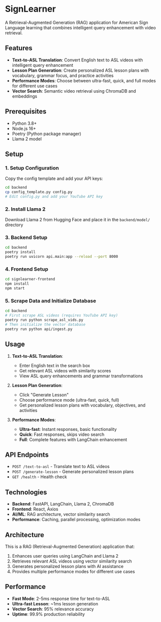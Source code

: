 # SignLearner

A Retrieval-Augmented Generation (RAG) application for American Sign Language learning that combines intelligent query enhancement with video retrieval.

## Features

- **Text-to-ASL Translation**: Convert English text to ASL videos with intelligent query enhancement
- **Lesson Plan Generation**: Create personalized ASL lesson plans with vocabulary, grammar focus, and practice activities
- **Performance Modes**: Choose between ultra-fast, quick, and full modes for different use cases
- **Vector Search**: Semantic video retrieval using ChromaDB and embeddings

## Prerequisites

- Python 3.8+
- Node.js 16+
- Poetry (Python package manager)
- Llama 2 model

## Setup

### 1. Setup Configuration

Copy the config template and add your API keys:

```bash
cd backend
cp config_template.py config.py
# Edit config.py and add your YouTube API key
```

### 2. Install Llama 2

Download Llama 2 from Hugging Face and place it in the `backend/model/` directory

### 3. Backend Setup

```bash
cd backend
poetry install
poetry run uvicorn api.main:app --reload --port 8000
```

### 4. Frontend Setup

```bash
cd signlearner-frontend
npm install
npm start
```

### 5. Scrape Data and Initialize Database

```bash
cd backend
# First scrape ASL videos (requires YouTube API key)
poetry run python scrape_asl_vids.py
# Then initialize the vector database
poetry run python api/ingest.py
```

## Usage

1. **Text-to-ASL Translation**:
   - Enter English text in the search box
   - Get relevant ASL videos with similarity scores
   - View ASL query enhancements and grammar transformations

2. **Lesson Plan Generation**:
   - Click "Generate Lesson" 
   - Choose performance mode (ultra-fast, quick, full)
   - Get personalized lesson plans with vocabulary, objectives, and activities

3. **Performance Modes**:
   - **Ultra-fast**: Instant responses, basic functionality
   - **Quick**: Fast responses, skips video search
   - **Full**: Complete features with LangChain enhancement

## API Endpoints

- `POST /text-to-asl` - Translate text to ASL videos
- `POST /generate-lesson` - Generate personalized lesson plans
- `GET /health` - Health check

## Technologies

- **Backend**: FastAPI, LangChain, Llama 2, ChromaDB
- **Frontend**: React, Axios
- **AI/ML**: RAG architecture, vector similarity search
- **Performance**: Caching, parallel processing, optimization modes

## Architecture

This is a RAG (Retrieval-Augmented Generation) application that:
1. Enhances user queries using LangChain and Llama 2
2. Retrieves relevant ASL videos using vector similarity search
3. Generates personalized lesson plans with AI assistance
4. Provides multiple performance modes for different use cases

## Performance

- **Fast Mode**: 2-5ms response time for text-to-ASL
- **Ultra-fast Lesson**: ~1ms lesson generation
- **Vector Search**: 95% relevance accuracy
- **Uptime**: 99.9% production reliability